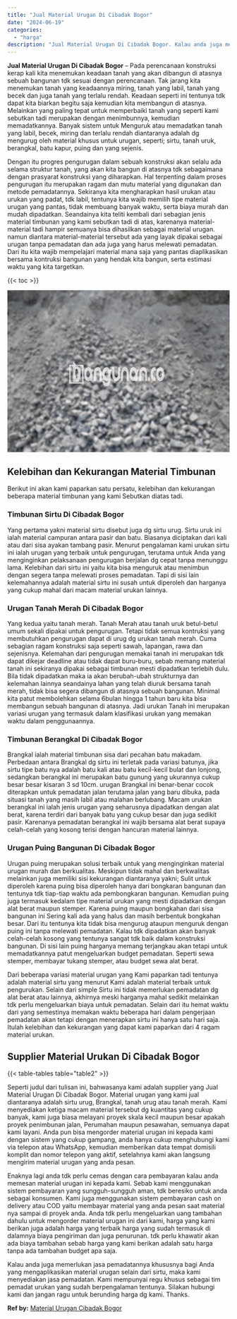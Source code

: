 ```yaml
---
title: "Jual Material Urugan Di Cibadak Bogor"
date: "2024-06-19"
categories: 
  - "harga"
description: "Jual Material Urugan Di Cibadak Bogor. Kalau anda juga memerlukan jasa pemadatannya khususnya bagi Anda yang mengaplikasikan material urugan selain dari sirt..."
---
```


**Jual Material Urugan Di Cibadak Bogor** – Pada perencanaan konstruksi kerap kali kita menemukan keadaan tanah yang akan dibangun di atasnya sebuah bangunan tdk sesuai dengan perencanaan. Tak jarang kita menemukan tanah yang keadaannya miring, tanah yang labil, tanah yang becek dan juga tanah yang terlalu rendah. Keadaan seperti ini tentunya tdk dapat kita biarkan begitu saja kemudian kita membangun di atasnya. Melainkan yang paling tepat untuk memperbaiki tanah yang seperti kami sebutkan tadi merupakan dengan menimbunnya, kemudian memadatkannya. Banyak sistem untuk Menguruk atau memadatkan tanah yang labil, becek, miring dan terlalu rendah diantaranya adalah dg mengurug oleh material khusus untuk urugan, seperti; sirtu, tanah uruk, berangkal, batu kapur, puing dan yang sejenis.

Dengan itu progres pengurugan dalam sebuah konstruksi akan selalu ada selama struktur tanah, yang akan kita bangun di atasnya tdk sebagaimana dengan prasyarat konstruksi yang diharapkan. Hal terpenting dalam proses pengurugan itu merupakan ragam dan mutu material yang digunakan dan metode pemadatannya. Sekiranya kita mengharapkan hasil urukan atau urukan yang padat, tdk labil, tentunya kita wajib memilih tipe material urugan yang pantas, tidak membuang banyak waktu, serta biaya murah dan mudah dipadatkan. Seandainya kita teliti kembali dari sebagian jenis material timbunan yang kami sebutkan tadi di atas, karenanya material-material tadi hampir semuanya bisa dihasilkan sebagai material urugan. namun diantara material-material tersebut ada yang layak dipakai sebagai urugan tanpa pemadatan dan ada juga yang harus melewati pemadatan. Dari itu kita wajib mempelajari material mana saja yang pantas diaplikasikan bersama kontruksi bangunan yang hendak kita bangun, serta estimasi waktu yang kita targetkan.

{{< toc >}}

![Jual Material Urugan Di Cibadak Bogor](/images/jual-urugan-25.png)

## Kelebihan dan Kekurangan Material Timbunan

Berikut ini akan kami paparkan satu persatu, kelebihan dan kekurangan beberapa material timbunan yang kami Sebutkan diatas tadi.

### Timbunan Sirtu Di Cibadak Bogor

Yang pertama yakni material sirtu disebut juga dg sirtu urug. Sirtu uruk ini ialah material campuran antara pasir dan batu. Biasanya diciptakan dari kali atau dari sisa ayakan tambang pasir. Menurut pengalaman kami urukan sirtu ini ialah urugan yang terbaik untuk pengurugan, terutama untuk Anda yang menginginkan pelaksanaan pengurugan berjalan dg cepat tanpa menunggu lama. Kelebihan dari sirtu ini yaitu kita bisa menguruk atau menimbun dengan segera tanpa melewati proses pemadatan. Tapi di sisi lain kelemahannya adalah material sirtu ini susah untuk diperoleh dan harganya yang cukup mahal dari macam material urukan lainnya.

### Urugan Tanah Merah Di Cibadak Bogor

Yang kedua yaitu tanah merah. Tanah Merah atau tanah uruk betul-betul umum sekali dipakai untuk pengurugan. Tetapi tidak semua kontruksi yang membutuhkan pengurugan dapat di urug dg urukan tanah merah. Cuma sebagian ragam konstruksi saja seperti sawah, lapangan, rawa dan sejenisnya. Kelemahan dari pengurugan memakai tanah ini merupakan tdk dapat dikejar deadline atau tidak dapat buru-buru, sebab memang material tanah ini sekiranya dipakai sebagai timbunan mesti dipadatkan terlebih dulu. Bila tidak dipadatkan maka ia akan berubah-ubah strukturnya dan kelemahan lainnya seandainya lahan yang telah diuruk bersama tanah merah, tidak bisa segera dibangun di atasnya sebuah bangunan. Minimal kita patut membolehkan selama 6bulan hingga 1 tahun baru kita bisa membangun sebuah bangunan di atasnya. Jadi urukan Tanah ini merupakan variasi urugan yang termasuk dalam klasifikasi urukan yang memakan waktu dalam penggunaannya.

### Timbunan Berangkal Di Cibadak Bogor

Brangkal ialah material timbunan sisa dari pecahan batu makadam. Perbedaan antara Brangkal dg sirtu ini terletak pada variasi batunya, jika sirtu tipe batu nya adalah batu kali atau batu kecil-kecil bulat dan lonjong, sedangkan berangkal ini merupakan batu gunung yang ukurannya cukup besar besar kisaran 3 sd 10cm. urugan Brangkal ini benar-benar cocok diterapkan untuk pemadatan jalan terutama jalan yang baru dibuka, pada situasi tanah yang masih labil atau malahan berlubang. Macam urukan berangkal ini ialah jenis urugan yang seharusnya dipadatkan dengan alat berat, karena terdiri dari banyak batu yang cukup besar dan juga sedikit pasir. Karenanya pemadatan berangkal ini wajib bersama alat berat supaya celah-celah yang kosong terisi dengan hancuran material lainnya.

### Urugan Puing Bangunan Di Cibadak Bogor

Urugan puing merupakan solusi terbaik untuk yang menginginkan material urugan murah dan berkualitas. Meskipun tidak mahal dan berkwalitas melainkan juga memiliki sisi kekurangan diantaranya yakni; Sulit untuk diperoleh karena puing bisa diperoleh hanya dari bongkaran bangunan dan tentunya tdk tiap-tiap waktu ada pembongkaran bangunan. Kemudian puing juga termasuk kedalam tipe material urukan yang mesti dipadatkan dengan alat berat maupun stemper. Karena puing maupun bongkahan dari sisa bangunan ini Sering kali ada yang halus dan masih berbentuk bongkahan besar. Dari itu tentunya kita tidak bisa mengurug ataupun menguruk dengan puing ini tanpa melewati pemadatan. Kalau tdk dipadatkan akan banyak celah-celah kosong yang tentunya sangat tdk baik dalam konstruksi bangunan. Di sisi lain puing harganya memang terjangkau akan tetapi untuk memadatkannya patut mengeluarkan budget pemadatan. Seperti sewa stemper, membayar tukang stemper, atau budget sewa alat berat.

Dari beberapa variasi material urugan yang Kami paparkan tadi tentunya adalah material sirtu yang menurut Kami adalah material terbaik untuk pengurukan. Selain dari simple Sirtu ini tidak memerlukan pemadatan dg alat berat atau lainnya, akhirnya meski harganya mahal sedikit melainkan tdk perlu mengeluarkan biaya untuk pemadatan. Selain dari itu hemat waktu dari yang semestinya memakan waktu beberapa hari dalam pengerjaan pemadatan akan tetapi dengan menerapkan sirtu ini hanya satu hari saja. Itulah kelebihan dan kekurangan yang dapat kami paparkan dari 4 ragam material urukan.

## Supplier Material Urukan Di Cibadak Bogor

{{< table-tables table="table2" >}}

Seperti judul dari tulisan ini, bahwasanya kami adalah supplier yang Jual Material Urugan Di Cibadak Bogor. Material urugan yang kami jual diantaranya adalah sirtu urug, Brangkal, tanah urug atau tanah merah. Kami menyediakan ketiga macam material tersebut dg kuantitas yang cukup banyak, kami juga biasa melayani proyek skala kecil maupun besar apakah proyek penimbunan jalan, Perumahan maupun pesawahan, semuanya dapat kami layani. Anda pun bisa mengorder material urugan ini kepada kami dengan sistem yang cukup gampang, anda hanya cukup menghubungi kami via telepon atau WhatsApp, kemudian memberikan data tempat domisili komplit dan nomor telepon yang aktif, setelahnya kami akan langsung mengirim material urugan yang anda pesan.

Enaknya lagi anda tdk perlu cemas dengan cara pembayaran kalau anda memesan material urugan ini kepada kami. Sebab kami menggunakan sistem pembayaran yang sungguh-sungguh aman, tdk beresiko untuk anda sebagai konsumen. Kami juga menggunakan sistem pembayaran cash on delivery atau COD yaitu membayar material yang anda pesan saat material nya sampai di proyek anda. Anda tdk perlu mengeluarkan uang tambahan dahulu untuk mengorder material urugan ini dari kami, harga yang kami berikan juga adalah harga yang terbaik harga yang sudah termasuk di dalamnya biaya pengiriman dan juga penurunan. tdk perlu khawatir akan ada biaya tambahan sebab harga yang kami berikan adalah satu harga tanpa ada tambahan budget apa saja.

Kalau anda juga memerlukan jasa pemadatannya khususnya bagi Anda yang mengaplikasikan material urugan selain dari sirtu, maka kami menyediakan jasa pemadatan. Kami mempunyai regu khusus sebagai tim pemadat urukan yang sudah berpengalaman tentunya. Silakan hubungi kami dan jangan ragu untuk berunding harga dg kami. Thanks.

**Ref by:** [Material Urugan Cibadak Bogor](https://id.wikipedia.org/wiki/Material)
